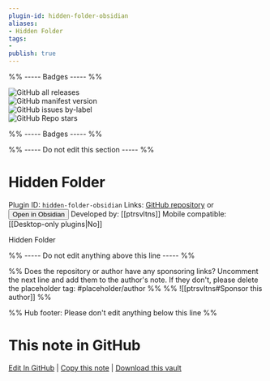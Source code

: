 ```yaml
---
plugin-id: hidden-folder-obsidian
aliases:
- Hidden Folder
tags: 
- 
publish: true
---
```


%% ----- Badges ----- %%

![GitHub all releases](https://img.shields.io/github/downloads/ptrsvltns/hidden-folder-obsidian/total?color=573E7A&logo=github&style=for-the-badge)   
![GitHub manifest version](https://img.shields.io/github/manifest-json/v/ptrsvltns/hidden-folder-obsidian?color=573E7A&logo=github&style=for-the-badge)   
![GitHub issues by-label](https://img.shields.io/github/issues/ptrsvltns/hidden-folder-obsidian/help%20wanted?color=573E7A&logo=github&style=for-the-badge)   
![GitHub Repo stars](https://img.shields.io/github/stars/ptrsvltns/hidden-folder-obsidian?color=573E7A&logo=github&style=for-the-badge)

%% ----- Badges ----- %%

%% ----- Do not edit this section ----- %%

# Hidden Folder

Plugin ID: `hidden-folder-obsidian`
Links: [GitHub repository](https://github.com/ptrsvltns/hidden-folder-obsidian) or [<button id=HH>Open in Obsidian</button>](obsidian://show-plugin?id=hidden-folder-obsidian)
Developed by: [[ptrsvltns]]
Mobile compatible: [[Desktop-only plugins|No]]

Hidden Folder

%% ----- Do not edit anything above this line ----- %% 

%% Does the repository or author have any sponsoring links? Uncomment the next line and add them to the author's note. If they don't, please delete the placeholder tag: #placeholder/author %%
%% ![[ptrsvltns#Sponsor this author]] %%

%% Hub footer: Please don't edit anything below this line %%

# This note in GitHub

<span class="git-footer">[Edit In GitHub](https://github.dev/obsidian-community/obsidian-hub/blob/main/02%20-%20Community%20Expansions/02.05%20All%20Community%20Expansions/Plugins/hidden-folder-obsidian.md "git-hub-edit-note") | [Copy this note](https://raw.githubusercontent.com/obsidian-community/obsidian-hub/main/02%20-%20Community%20Expansions/02.05%20All%20Community%20Expansions/Plugins/hidden-folder-obsidian.md "git-hub-copy-note") | [Download this vault](https://github.com/obsidian-community/obsidian-hub/archive/refs/heads/main.zip "git-hub-download-vault") </span>
